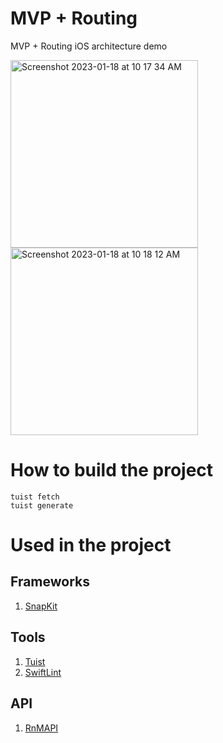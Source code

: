 # MVP + Routing
MVP + Routing iOS architecture demo

<p float="left">
<img width="300" alt="Screenshot 2023-01-18 at 10 17 34 AM" src="https://user-images.githubusercontent.com/69400943/213108264-261c311c-1d51-4470-ad87-41250c14f41a.png"> 
<img width="300" alt="Screenshot 2023-01-18 at 10 18 12 AM" src="https://user-images.githubusercontent.com/69400943/213108340-a3bba036-163e-4ae7-94f6-2d7fab2f8633.png">
</p>

# How to build the project
```
tuist fetch
tuist generate
```
# Used in the project
## Frameworks
1. [SnapKit](https://github.com/SnapKit/SnapKit)
## Tools
1. [Tuist](https://tuist.io/) 
2. [SwiftLint](https://github.com/realm/SwiftLint)
## API
1. [RnMAPI](https://rickandmortyapi.com/documentation/#rest)
